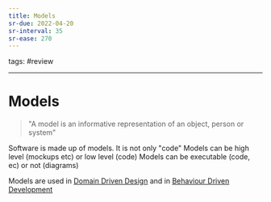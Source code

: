 ```yaml
---
title: Models
sr-due: 2022-04-20
sr-interval: 35
sr-ease: 270
---
```

tags: #review

---
# Models
> "A model is an informative representation of an object, person or system"

Software is made up of models. It is not only "code"
Models can be high level (mockups etc) or low level (code)
Models can be executable (code, ec) or not (diagrams)

Models are used in [Domain Driven Design](out/notes/domain-driven-design.md) and in  [Behaviour Driven Development](out/notes/behaviour-driven-development.md)